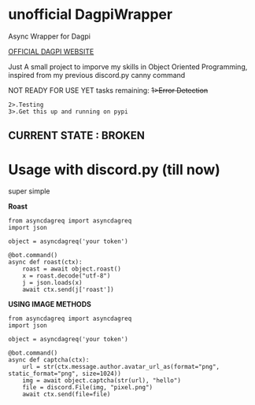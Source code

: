 # unofficial DagpiWrapper
Async Wrapper for Dagpi

[OFFICIAL DAGPI WEBSITE](https://dagpi.xyz/)

Just A small project to imporve my skills in Object Oriented Programming, inspired from my previous discord.py canny command

NOT READY FOR USE YET
tasks remaining:
    ~~1>Error Detection~~
    
    2>.Testing
    3>.Get this up and running on pypi

## CURRENT STATE : BROKEN

# Usage with discord.py  (till now)
super simple

**Roast**

    from asyncdagreq import asyncdagreq
    import json

    object = asyncdagreq('your token')

    @bot.command()
    async def roast(ctx):
        roast = await object.roast()
        x = roast.decode("utf-8")
        j = json.loads(x)
        await ctx.send(j['roast'])
        
**USING IMAGE METHODS**

    from asyncdagreq import asyncdagreq
    import json

    object = asyncdagreq('your token')
    
    @bot.command()
    async def captcha(ctx):
        url = str(ctx.message.author.avatar_url_as(format="png", static_format="png", size=1024))
        img = await object.captcha(str(url), "hello")
        file = discord.File(img, "pixel.png")
        await ctx.send(file=file)
